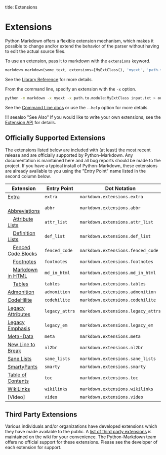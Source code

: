 title: Extensions

# Extensions

Python Markdown offers a flexible extension mechanism, which makes it possible
to change and/or extend the behavior of the parser without having to edit the
actual source files.

To use an extension, pass it to markdown with the `extensions` keyword.

```python
markdown.markdown(some_text, extensions=[MyExtClass(), 'myext', 'path.to.my.ext:MyExtClass'])
```

See the [Library Reference](../reference.md#extensions) for more details.

From the command line, specify an extension with the `-x` option.

```bash
python -m markdown -x myext -x path.to.module:MyExtClass input.txt > output.html
```

See the [Command Line docs](../cli.md) or use the `--help` option for more details.

!!! seealso "See Also"
    If you would like to write your own extensions, see the
    [Extension API](api.md) for details.

Officially Supported Extensions
-------------------------------

The extensions listed below are included with (at least) the most recent release
and are officially supported by Python-Markdown. Any documentation is
maintained here and all bug reports should be made to the project. If you
have a typical install of Python-Markdown, these extensions are already
available to you using the "Entry Point" name listed in the second column below.

Extension                          | Entry Point    | Dot Notation
---------------------------------- | -------------- | ------------
[Extra]                            | `extra`        | `markdown.extensions.extra`
&nbsp; &nbsp; [Abbreviations]      | `abbr`         | `markdown.extensions.abbr`
&nbsp; &nbsp; [Attribute Lists]    | `attr_list`    | `markdown.extensions.attr_list`
&nbsp; &nbsp; [Definition Lists]   | `def_list`     | `markdown.extensions.def_list`
&nbsp; &nbsp; [Fenced Code Blocks] | `fenced_code`  | `markdown.extensions.fenced_code`
&nbsp; &nbsp; [Footnotes]          | `footnotes`    | `markdown.extensions.footnotes`
&nbsp; &nbsp; [Markdown in HTML]   | `md_in_html`   | `markdown.extensions.md_in_html`
&nbsp; &nbsp; [Tables]             | `tables`       | `markdown.extensions.tables`
[Admonition]                       | `admonition`   | `markdown.extensions.admonition`
[CodeHilite]                       | `codehilite`   | `markdown.extensions.codehilite`
[Legacy Attributes]                | `legacy_attrs`  | `markdown.extensions.legacy_attrs`
[Legacy Emphasis]                  | `legacy_em`    | `markdown.extensions.legacy_em`
[Meta-Data]                        | `meta`         | `markdown.extensions.meta`
[New Line to Break]                | `nl2br`        | `markdown.extensions.nl2br`
[Sane Lists]                       | `sane_lists`   | `markdown.extensions.sane_lists`
[SmartyPants]                      | `smarty`       | `markdown.extensions.smarty`
[Table of Contents]                | `toc`          | `markdown.extensions.toc`
[WikiLinks]                        | `wikilinks`    | `markdown.extensions.wikilinks`
[Video]                            | `video`        | `markdown.extensions.video`

[Extra]: extra.md
[Abbreviations]: abbreviations.md
[Attribute Lists]: attr_list.md
[Definition Lists]: definition_lists.md
[Fenced Code Blocks]: fenced_code_blocks.md
[Footnotes]: footnotes.md
[Tables]: tables.md
[Admonition]: admonition.md
[CodeHilite]: code_hilite.md
[Legacy Attributes]: legacy_attrs.md
[Legacy Emphasis]: legacy_em.md
[Meta-Data]: meta_data.md
[New Line to Break]: nl2br.md
[Markdown in HTML]: md_in_html.md
[Sane Lists]: sane_lists.md
[SmartyPants]: smarty.md
[Table of Contents]: toc.md
[WikiLinks]: wikilinks.md

Third Party Extensions
----------------------

Various individuals and/or organizations have developed extensions which they
have made available to the public. A [list of third party extensions][list]
is maintained on the wiki for your convenience. The Python-Markdown team
offers no official support for these extensions. Please see the developer of
each extension for support.

[list]: https://github.com/Python-Markdown/markdown/wiki/Third-Party-Extensions
